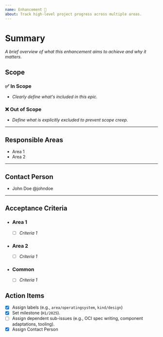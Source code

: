 ```yaml
---
name: Enhancement 🚀
about: Track high-level project progress across multiple areas.
---
```


# **Summary**   
_A brief overview of what this enhancement aims to achieve and why it matters._

## **Scope**  
### ✅ **In Scope**  
- _Clearly define what's included in this epic._  
### ❌ **Out of Scope**  
- _Define what is explicitly excluded to prevent scope creep._

---
## **Responsible Areas**
- Area 1
- Area 2

---

## **Contact Person**
- John Doe @johndoe 

---

## **Acceptance Criteria**

- ### Area 1
   - [ ] _Criteria 1_

- ### Area 2
   - [ ] _Criteria 1_

- ### Common
   - [ ] _Criteria 1_


## **Action Items**  
- [x] Assign labels (e.g.,  `area/operatingsystem`, `kind/design`)
- [x] Set milestone (`H1/2025`).  
- [ ] Assign dependent sub-issues (e.g., OCI spec writing, component adaptations, tooling).  
- [x] Assign Contact Person
